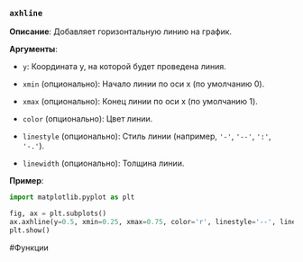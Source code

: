 ### `axhline`

**Описание**: Добавляет горизонтальную линию на график.

**Аргументы**:

- `y`: Координата y, на которой будет проведена линия.
    
- `xmin` (опционально): Начало линии по оси x (по умолчанию 0).
    
- `xmax` (опционально): Конец линии по оси x (по умолчанию 1).
    
- `color` (опционально): Цвет линии.
    
- `linestyle` (опционально): Стиль линии (например, `'-'`, `'--'`, `':'`, `'-.'`).
    
- `linewidth` (опционально): Толщина линии.
    

**Пример**:
```python
import matplotlib.pyplot as plt

fig, ax = plt.subplots()
ax.axhline(y=0.5, xmin=0.25, xmax=0.75, color='r', linestyle='--', linewidth=2)
plt.show()
```
#Функции